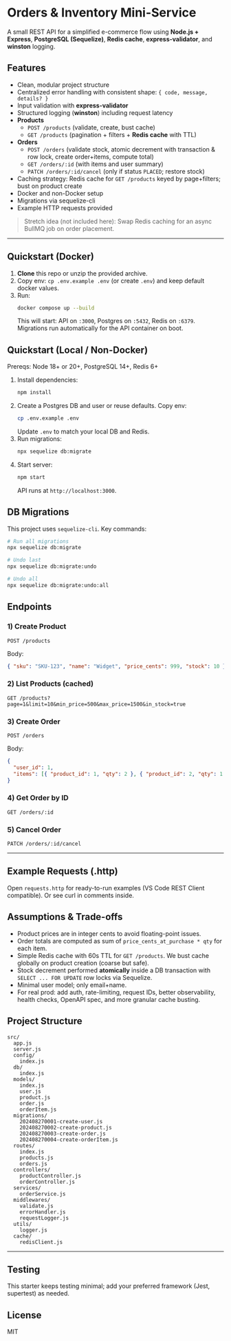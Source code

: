 # Orders & Inventory Mini-Service

A small REST API for a simplified e-commerce flow using **Node.js + Express**, **PostgreSQL (Sequelize)**, **Redis cache**, **express-validator**, and **winston** logging.

## Features

- Clean, modular project structure
- Centralized error handling with consistent shape: `{ code, message, details? }`
- Input validation with **express-validator**
- Structured logging (**winston**) including request latency
- **Products**
  - `POST /products` (validate, create, bust cache)
  - `GET /products` (pagination + filters + **Redis cache** with TTL)
- **Orders**
  - `POST /orders` (validate stock, atomic decrement with transaction & row lock, create order+items, compute total)
  - `GET /orders/:id` (with items and user summary)
  - `PATCH /orders/:id/cancel` (only if status `PLACED`; restore stock)
- Caching strategy: Redis cache for `GET /products` keyed by page+filters; bust on product create
- Docker and non-Docker setup
- Migrations via sequelize-cli
- Example HTTP requests provided

> Stretch idea (not included here): Swap Redis caching for an async BullMQ job on order placement.

---

## Quickstart (Docker)

1. **Clone** this repo or unzip the provided archive.
2. Copy env: `cp .env.example .env` (or create `.env`) and keep default docker values.
3. Run:
   ```bash
   docker compose up --build
   ```
   This will start: API on `:3000`, Postgres on `:5432`, Redis on `:6379`. Migrations run automatically for the API container on boot.

## Quickstart (Local / Non-Docker)

Prereqs: Node 18+ or 20+, PostgreSQL 14+, Redis 6+

1. Install dependencies:
   ```bash
   npm install
   ```
2. Create a Postgres DB and user or reuse defaults. Copy env:
   ```bash
   cp .env.example .env
   ```
   Update `.env` to match your local DB and Redis.
3. Run migrations:
   ```bash
   npx sequelize db:migrate
   ```
4. Start server:
   ```bash
   npm start
   ```
   API runs at `http://localhost:3000`.

## DB Migrations

This project uses `sequelize-cli`. Key commands:

```bash
# Run all migrations
npx sequelize db:migrate

# Undo last
npx sequelize db:migrate:undo

# Undo all
npx sequelize db:migrate:undo:all
```

## Endpoints

### 1) Create Product
`POST /products`

Body:
```json
{ "sku": "SKU-123", "name": "Widget", "price_cents": 999, "stock": 10 }
```

### 2) List Products (cached)
`GET /products?page=1&limit=10&min_price=500&max_price=1500&in_stock=true`

### 3) Create Order
`POST /orders`

Body:
```json
{
  "user_id": 1,
  "items": [{ "product_id": 1, "qty": 2 }, { "product_id": 2, "qty": 1 }]
}
```

### 4) Get Order by ID
`GET /orders/:id`

### 5) Cancel Order
`PATCH /orders/:id/cancel`

---

## Example Requests (.http)

Open `requests.http` for ready-to-run examples (VS Code REST Client compatible). Or see curl in comments inside.

## Assumptions & Trade-offs

- Product prices are in integer cents to avoid floating-point issues.
- Order totals are computed as sum of `price_cents_at_purchase * qty` for each item.
- Simple Redis cache with 60s TTL for `GET /products`. We bust cache globally on product creation (coarse but safe).
- Stock decrement performed **atomically** inside a DB transaction with `SELECT ... FOR UPDATE` row locks via Sequelize.
- Minimal user model; only email+name.
- For real prod: add auth, rate-limiting, request IDs, better observability, health checks, OpenAPI spec, and more granular cache busting.

## Project Structure

```
src/
  app.js
  server.js
  config/
    index.js
  db/
    index.js
  models/
    index.js
    user.js
    product.js
    order.js
    orderItem.js
  migrations/
    202408270001-create-user.js
    202408270002-create-product.js
    202408270003-create-order.js
    202408270004-create-orderItem.js
  routes/
    index.js
    products.js
    orders.js
  controllers/
    productController.js
    orderController.js
  services/
    orderService.js
  middlewares/
    validate.js
    errorHandler.js
    requestLogger.js
  utils/
    logger.js
  cache/
    redisClient.js
```

---

## Testing

This starter keeps testing minimal; add your preferred framework (Jest, supertest) as needed.

## License

MIT
